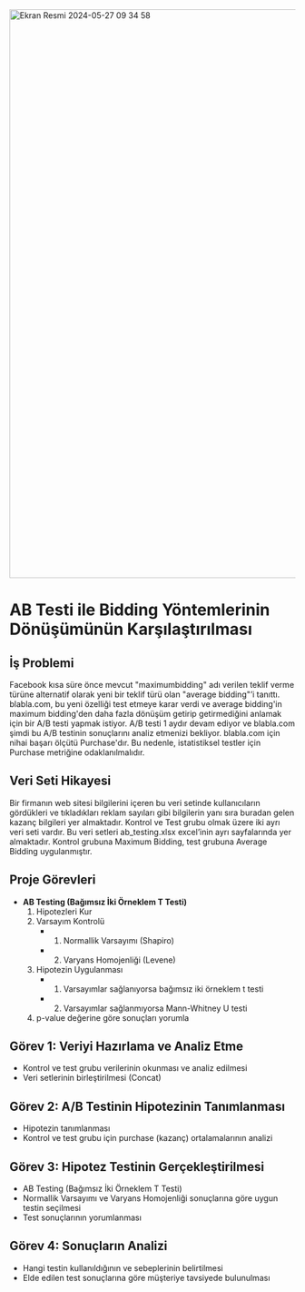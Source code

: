 <img width="1000" alt="Ekran Resmi 2024-05-27 09 34 58" src="https://github.com/AhmetBozkurt1/AB_Testing_Projects/assets/120393650/b1b07e6c-a176-44df-9b07-940136b3bbbb">

# AB Testi ile Bidding Yöntemlerinin Dönüşümünün Karşılaştırılması

## İş Problemi
Facebook kısa süre önce mevcut "maximumbidding" adı verilen teklif verme türüne alternatif olarak yeni bir teklif türü olan "average bidding"’i tanıttı. blabla.com, bu yeni özelliği test etmeye karar verdi ve average bidding'in maximum bidding'den daha fazla dönüşüm getirip getirmediğini anlamak için bir A/B testi yapmak istiyor. A/B testi 1 aydır devam ediyor ve blabla.com şimdi bu A/B testinin sonuçlarını analiz etmenizi bekliyor. blabla.com için nihai başarı ölçütü Purchase'dır. Bu nedenle, istatistiksel testler için Purchase metriğine odaklanılmalıdır.

## Veri Seti Hikayesi
Bir firmanın web sitesi bilgilerini içeren bu veri setinde kullanıcıların gördükleri ve tıkladıkları reklam sayıları gibi bilgilerin yanı sıra buradan gelen kazanç bilgileri yer almaktadır. Kontrol ve Test grubu olmak üzere iki ayrı veri seti vardır. Bu veri setleri ab_testing.xlsx excel’inin ayrı sayfalarında yer almaktadır. Kontrol grubuna Maximum Bidding, test grubuna Average Bidding uygulanmıştır.

## Proje Görevleri
- **AB Testing (Bağımsız İki Örneklem T Testi)**
  1. Hipotezleri Kur
  2. Varsayım Kontrolü
     - 1. Normallik Varsayımı (Shapiro)
     - 2. Varyans Homojenliği (Levene)
  3. Hipotezin Uygulanması
     - 1. Varsayımlar sağlanıyorsa bağımsız iki örneklem t testi
     - 2. Varsayımlar sağlanmıyorsa Mann-Whitney U testi
  4. p-value değerine göre sonuçları yorumla

## Görev 1: Veriyi Hazırlama ve Analiz Etme
- Kontrol ve test grubu verilerinin okunması ve analiz edilmesi
- Veri setlerinin birleştirilmesi (Concat)

## Görev 2: A/B Testinin Hipotezinin Tanımlanması
- Hipotezin tanımlanması
- Kontrol ve test grubu için purchase (kazanç) ortalamalarının analizi

## Görev 3: Hipotez Testinin Gerçekleştirilmesi
- AB Testing (Bağımsız İki Örneklem T Testi)
- Normallik Varsayımı ve Varyans Homojenliği sonuçlarına göre uygun testin seçilmesi
- Test sonuçlarının yorumlanması

## Görev 4: Sonuçların Analizi
- Hangi testin kullanıldığının ve sebeplerinin belirtilmesi
- Elde edilen test sonuçlarına göre müşteriye tavsiyede bulunulması
